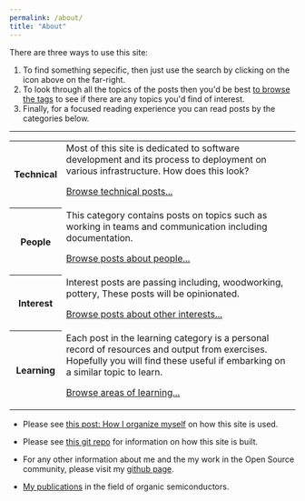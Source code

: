 ```yaml
---
permalink: /about/
title: "About"
---
```


There are three ways to use this site:
1. To find something sepecific, then just use the search by clicking on the icon above on the far-right.
2. To look through all the topics of the posts then you'd be best [to browse the tags](/tags) to see if there are any topics you'd find of interest.
3. Finally, for a focused reading experience you can read posts by the categories below.

<hr>
<table>
  <tr>
    <th>Technical</th>
    <td>
        Most of this site is dedicated to software development and its process to deployment on various infrastructure.
        How does this look?
        <p>
        <a href="/categories/#technical">Browse technical posts...</a>
        </p>
    </td>
  </tr>
  <tr>
    <th>People</th>
    <td>
        This category contains posts on topics such as working in teams and communication including documentation. 
        <p>
        <a href="/categories/#people">Browse posts about people...</a>
        </p>
    </td>
  </tr>
  <tr>
    <th>Interest</th>
    <td>
        Interest posts are passing  including, woodworking, pottery,  
        These posts will be opinionated. 
        <p>
        <a href="/categories/#interests">Browse posts about other interests...</a>
        </p>
    </td>
  </tr>
  <tr>
    <th>Learning</th>
    <td>
        Each post in the learning category is a personal record of resources and output from exercises.
        Hopefully you will find these useful if embarking on a similar topic to learn.  
        <p>
        <a href="/categories/#technical">Browse areas of learning...</a>
        </p>
    </td>
  </tr>
</table>

- Please see [this post: How I organize myself](/technical/How-I-organize-myself) on how this site is used.

- Please see [this git repo](https://github.com/diversemix/diversemix.github.io) for information on how this site is built.
 
- For any other information about me and the my work in the Open Source community, please visit my [github page](https://github.com/diversemix).

- [My publications](https://orcid.org/0000-0003-3830-8230) in the field of organic semiconductors. 
